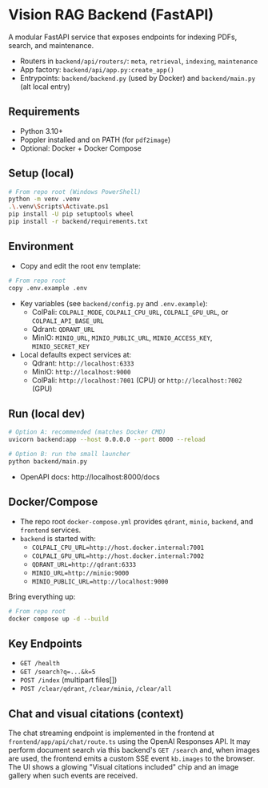 # Vision RAG Backend (FastAPI)

A modular FastAPI service that exposes endpoints for indexing PDFs, search, and maintenance.

- Routers in `backend/api/routers/`: `meta`, `retrieval`, `indexing`, `maintenance`
- App factory: `backend/api/app.py:create_app()`
- Entrypoints: `backend/backend.py` (used by Docker) and `backend/main.py` (alt local entry)

## Requirements
- Python 3.10+
- Poppler installed and on PATH (for `pdf2image`)
- Optional: Docker + Docker Compose

## Setup (local)
```bash
# From repo root (Windows PowerShell)
python -m venv .venv
.\.venv\Scripts\Activate.ps1
pip install -U pip setuptools wheel
pip install -r backend/requirements.txt
```

## Environment
- Copy and edit the root env template:
```bash
# From repo root
copy .env.example .env
```
- Key variables (see `backend/config.py` and `.env.example`):
  - ColPali: `COLPALI_MODE`, `COLPALI_CPU_URL`, `COLPALI_GPU_URL`, or `COLPALI_API_BASE_URL`
  - Qdrant: `QDRANT_URL`
  - MinIO: `MINIO_URL`, `MINIO_PUBLIC_URL`, `MINIO_ACCESS_KEY`, `MINIO_SECRET_KEY`
- Local defaults expect services at:
  - Qdrant: `http://localhost:6333`
  - MinIO: `http://localhost:9000`
  - ColPali: `http://localhost:7001` (CPU) or `http://localhost:7002` (GPU)

## Run (local dev)
```bash
# Option A: recommended (matches Docker CMD)
uvicorn backend:app --host 0.0.0.0 --port 8000 --reload

# Option B: run the small launcher
python backend/main.py
```
- OpenAPI docs: http://localhost:8000/docs

## Docker/Compose
- The repo root `docker-compose.yml` provides `qdrant`, `minio`, `backend`, and `frontend` services.
- `backend` is started with:
  - `COLPALI_CPU_URL=http://host.docker.internal:7001`
  - `COLPALI_GPU_URL=http://host.docker.internal:7002`
  - `QDRANT_URL=http://qdrant:6333`
  - `MINIO_URL=http://minio:9000`
  - `MINIO_PUBLIC_URL=http://localhost:9000`

Bring everything up:
```bash
# From repo root
docker compose up -d --build
```

## Key Endpoints
- `GET /health`
- `GET /search?q=...&k=5`
- `POST /index` (multipart files[])
- `POST /clear/qdrant`, `/clear/minio`, `/clear/all`

## Chat and visual citations (context)

The chat streaming endpoint is implemented in the frontend at `frontend/app/api/chat/route.ts` using the OpenAI Responses API. It may perform document search via this backend's `GET /search` and, when images are used, the frontend emits a custom SSE event `kb.images` to the browser. The UI shows a glowing "Visual citations included" chip and an image gallery when such events are received.
